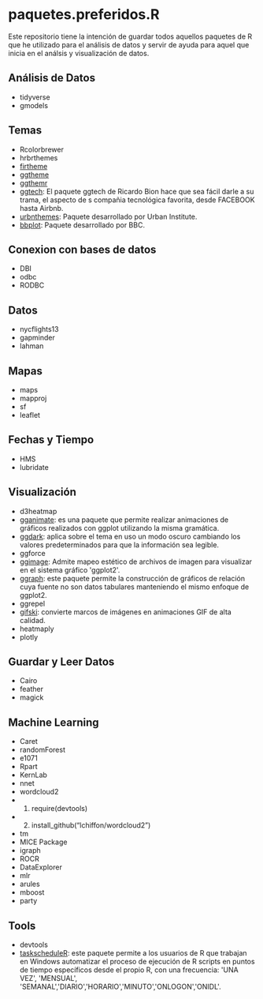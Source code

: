 # paquetes.preferidos.R
Este repositorio tiene la intención de guardar todos aquellos paquetes de R que he utilizado para el análisis de datos y servir de ayuda para aquel que inicia en el análsis y visualización de datos.

## Análisis de Datos
* tidyverse
* gmodels

## Temas
* Rcolorbrewer
* hrbrthemes
* [firtheme](https://github.com/vankesteren/firatheme)
* [ggtheme](https://jrnold.github.io/ggthemes/)
* [ggthemr](https://github.com/cttobin/ggthemr)
* [ggtech](https://github.com/ricardo-bion/ggtech): El paquete ggtech de Ricardo Bion hace que sea fácil darle a su trama, el aspecto de s compañia tecnológica favorita, desde FACEBOOK hasta Airbnb.
* [urbnthemes](https://urbaninstitute.github.io/urbnthemes/index.html): Paquete desarrollado por Urban Institute.
* [bbplot](https://github.com/bbc/bbplot/): Paquete desarrollado por BBC.

## Conexion con bases de datos
* DBI
* odbc
* RODBC

## Datos
* nycflights13
* gapminder
* lahman

## Mapas
* maps
* mapproj
* sf
* leaflet

## Fechas y Tiempo
* HMS
* lubridate

## Visualización
* d3heatmap
* [gganimate](https://gganimate.com/index.html): es una paquete que permite realizar animaciones de gráficos realizados con ggplot utilizando la misma gramática.
* [ggdark](https://github.com/nsgrantham/ggdark): aplica sobre el tema en uso un modo oscuro cambiando los valores predeterminados para que la información sea legible.
* ggforce
* [ggimage](https://guangchuangyu.github.io/pkgdocs/ggimage.html#geom_image): Admite mapeo estético de archivos de imagen para visualizar en el sistema gráfico 'ggplot2'.
* [ggraph](https://cran.r-project.org/web/packages/ggraph/index.html): este paquete permite la construcción de gráficos de relación cuya fuente no son datos tabulares manteniendo el mismo enfoque de ggplot2. 
* ggrepel
* [gifski](https://github.com/r-rust/gifski): convierte marcos de imágenes en animaciones GIF de alta calidad.
* heatmaply
* plotly

## Guardar y Leer Datos
* Cairo
* feather
* magick

## Machine Learning
* Caret
* randomForest
* e1071
* Rpart
* KernLab
* nnet
* wordcloud2
*	1. require(devtools)
*	2. install_github(“lchiffon/wordcloud2”)	
* tm
* MICE Package
* igraph
* ROCR
* DataExplorer
* mlr
* arules
* mboost
* party

## Tools
* devtools
* [taskscheduleR](https://github.com/bnosac/taskscheduleR): este paquete permite a los usuarios de R que trabajan en Windows automatizar el proceso de ejecución de R scripts en puntos de tiempo específicos desde el propio R, con una frecuencia: 'UNA VEZ', 'MENSUAL', 'SEMANAL','DIARIO','HORARIO','MINUTO','ONLOGON','ONIDL'.

